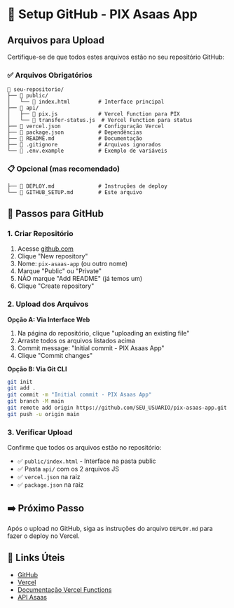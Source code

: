 # 📁 Setup GitHub - PIX Asaas App

## Arquivos para Upload

Certifique-se de que todos estes arquivos estão no seu repositório GitHub:

### ✅ Arquivos Obrigatórios
```
📁 seu-repositorio/
├── 📁 public/
│   └── 📄 index.html         # Interface principal
├── 📁 api/
│   ├── 📄 pix.js             # Vercel Function para PIX
│   └── 📄 transfer-status.js  # Vercel Function para status
├── 📄 vercel.json            # Configuração Vercel
├── 📄 package.json           # Dependências
├── 📄 README.md              # Documentação
├── 📄 .gitignore             # Arquivos ignorados
└── 📄 .env.example           # Exemplo de variáveis
```

### 📋 Opcional (mas recomendado)
```
├── 📄 DEPLOY.md              # Instruções de deploy
└── 📄 GITHUB_SETUP.md        # Este arquivo
```

## 🚀 Passos para GitHub

### 1. Criar Repositório
1. Acesse [github.com](https://github.com)
2. Clique "New repository"
3. Nome: `pix-asaas-app` (ou outro nome)
4. Marque "Public" ou "Private"
5. NÃO marque "Add README" (já temos um)
6. Clique "Create repository"

### 2. Upload dos Arquivos
**Opção A: Via Interface Web**
1. Na página do repositório, clique "uploading an existing file"
2. Arraste todos os arquivos listados acima
3. Commit message: "Initial commit - PIX Asaas App"
4. Clique "Commit changes"

**Opção B: Via Git CLI**
```bash
git init
git add .
git commit -m "Initial commit - PIX Asaas App"
git branch -M main
git remote add origin https://github.com/SEU_USUARIO/pix-asaas-app.git
git push -u origin main
```

### 3. Verificar Upload
Confirme que todos os arquivos estão no repositório:
- ✅ `public/index.html` - Interface na pasta public
- ✅ Pasta `api/` com os 2 arquivos JS
- ✅ `vercel.json` na raiz
- ✅ `package.json` na raiz

## ➡️ Próximo Passo

Após o upload no GitHub, siga as instruções do arquivo `DEPLOY.md` para fazer o deploy no Vercel.

## 🔗 Links Úteis

- [GitHub](https://github.com)
- [Vercel](https://vercel.com)
- [Documentação Vercel Functions](https://vercel.com/docs/functions)
- [API Asaas](https://docs.asaas.com)
